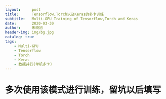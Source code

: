 ```yaml
---
layout:     post
title:      Tensorflow,Torch以及Keras的多卡训练
subtitle:   Multi-GPU Training of Tensorflow,Torch and Keras
date:       2020-03-30
author:     朱晓旭
header-img: img/bg.jpg
catalog: true
tags:
    - Multi-GPU
    - Tensorflow
    - Torch
    - Keras
    - 数据并行(单机多卡)
---
```

# 多次使用该模式进行训练，留坑以后填写



